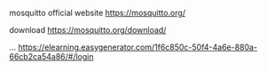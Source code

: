 mosquitto official website
https://mosquitto.org/

download
https://mosquitto.org/download/

...
https://elearning.easygenerator.com/1f6c850c-50f4-4a6e-880a-66cb2ca54a86/#/login
